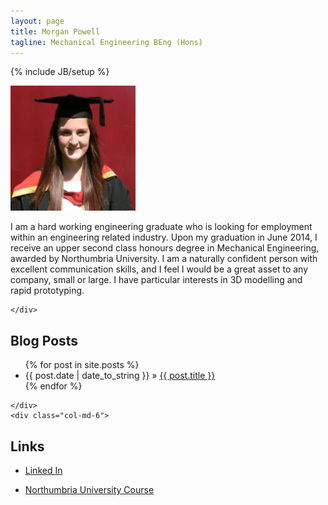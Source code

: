 ```yaml
---
layout: page
title: Morgan Powell
tagline: Mechanical Engineering BEng (Hons)
---
```

{% include JB/setup %}

<div class="row">
    <div class="col-md-3">
        <img src="assets/img/profile.jpg" 
             alt="Graduate of Northumbria University"
             class="img-circle" >
    </div>
    <div class="col-md-9">

I am a hard working engineering graduate who is looking for employment within an engineering related industry. Upon my graduation in June 2014, I receive an upper second class honours degree in Mechanical Engineering, awarded by Northumbria University. I am a naturally confident person with excellent communication skills, and I feel I would be a great asset to any company, small or large.
I have particular interests in 3D modelling and rapid prototyping.

    </div>
</div>

<div class="row">
    <div class="col-md-6">

## Blog Posts

<ul class="posts">
  {% for post in site.posts %}
    <li>
        <span>{{ post.date | date_to_string }}</span> &raquo; 
        <a href="{{ BASE_PATH }}{{ post.url }}" title="{{post.title}} : {{post.tagline}}">{{ post.title }}</a>
    </li>
  {% endfor %}
</ul>
    
    </div>
    <div class="col-md-6">

## Links

* [Linked In][linkedin]
* [Northumbria University Course][mecheng]

    </div>
</div>


[linkedin]: http://uk.linkedin.com/pub/morgan-powell/88/811/6a7 "Morgan Powell's Linked In Profile"
[mecheng]: http://www.northumbria.ac.uk/study-at-northumbria/courses/mechanical-engineering-uusmee1/ "Mechanical Engineering BEng (Hons)"